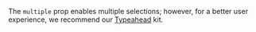 The `multiple` prop enables multiple selections; however, for a better user experience, we recommend our [Typeahead](https://playbook.powerapp.cloud/kits/typeahead/react) kit.
